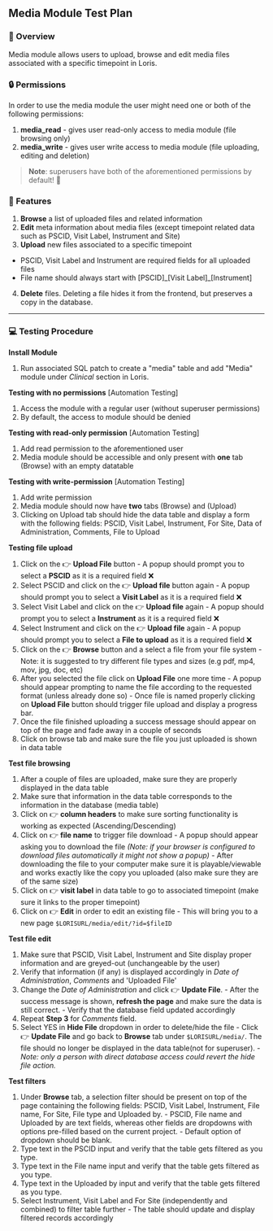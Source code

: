 ## Media Module Test Plan

### 📄 Overview

Media module allows users to upload, browse and edit media files associated with a specific timepoint in Loris.

### 🔒 Permissions 

In order to use the media module the user might need one or both of the following permissions:

1. **media_read** - gives user read-only access to media module (file browsing only)
2. **media_write** - gives user write access to media module (file uploading, editing and deletion)

>**Note**: superusers have both of the aforementioned permissions by default! 💪

### 💯 Features

1. **Browse** a list of uploaded files and related information
2. **Edit** meta information about media files (except timepoint related data such as PSCID, Visit Label, Instrument and Site)
3. **Upload** new files associated to a specific timepoint
  - PSCID, Visit Label and Instrument are required fields for all uploaded files
  - File name should always start with [PSCID]\_[Visit Label]\_[Instrument]
4. **Delete** files. Deleting a file hides it from the frontend, but preserves a copy in the database.

---

### 💻 Testing Procedure

**Install Module** 
  1. Run associated SQL patch to create a "media" table and add "Media" module under _Clinical_ section in Loris.


**Testing with no permissions** [Automation Testing]
  1. Access the module with a regular user (without superuser permissions)
  2. By default, the access to module should be denied


**Testing with read-only permission** [Automation Testing]
  1. Add read permission to the aforementioned user
  2. Media module should be accessible and only present with **one** tab (Browse) with an empty datatable

**Testing with write-permission** [Automation Testing]
  1. Add write permission
  2. Media module should now have **two** tabs (Browse) and (Upload)
  3. Clicking on Upload tab should hide the data table and display a form with the following fields: PSCID, Visit Label, Instrument, For Site, Data of Administration, Comments, File to Upload

**Testing file upload**
  1. Click on the 👉 **Upload File** button
    - A popup should prompt you to select a **PSCID** as it is a required field ❌
  2. Select PSCID and click on the 👉  **Upload file** button again
    - A popup should prompt you to select a **Visit Label** as it is a required field ❌
  3. Select Visit Label and click on the 👉  **Upload file** again
    - A popup should prompt you to select a **Instrument** as it is a required field ❌
  4. Select Instrument and click on the 👉  **Upload file** again
    - A popup should prompt you to select a **File to upload** as it is a required field ❌
  5. Click on the 👉 **Browse** button and a select a file from your file system
    - Note: it is suggested to try different file types and sizes (e.g pdf, mp4, mov, jpg, doc, etc)
  6. After you selected the file click on **Upload File** one more time
    - A popup should appear prompting to name the file according to the requested format (unless already done so)
    - Once file is named properly clicking on **Upload File** button should trigger file upload and display a progress bar.
  8. Once the file finished uploading a success message should appear on top of the page and fade away in a couple of seconds
  9. Click on browse tab and make sure the file you just uploaded is shown in data table

**Test file browsing**
  1. After a couple of files are uploaded, make sure they are properly displayed in the data table
  2. Make sure that information in the data table corresponds to the information in the database (media table)
  3. Click on 👉  **column headers** to make sure sorting functionality is working as expected (Ascending/Descending)
  4. Click on 👉 **file name** to trigger file download
    - A popup should appear asking you to download the file _(Note: if your browser is configured to download files automatically it might not show a popup)_
    - After downloading the file to your computer make sure it is playable/viewable and works exactly like the copy you uploaded (also make sure they are of the same size)
  5. Click on 👉 **visit label** in data table to go to associated timepoint (make sure it links to the proper timepoint)
  6. Click on 👉 **Edit** in order to edit an existing file
    - This will bring you to a new page ```$LORISURL/media/edit/?id=$fileID```

**Test file edit**
  1. Make sure that PSCID, Visit Label, Instrument and Site display proper information and are greyed-out (unchangeable by the user)
  2. Verify that information (if any) is displayed accordingly in _Date of Administration_, _Comments_ and 'Uploaded File'
  3. Change the _Date of Administration_ and click 👉 **Update File**.
    - After the success message is shown, **refresh the page** and make sure the data is still correct.
    - Verify that the database field updated accordingly
  4. Repeat **Step 3** for _Comments_ field.
  5. Select YES in **Hide File** dropdown in order to delete/hide the file
    - Click 👉 **Update File** and go back to **Browse** tab under ```$LORISURL/media/```. The file should no longer be displayed in the data table(not for superuser).
    - _Note: only a person with direct database access could revert the hide file action._

**Test filters**
  1. Under **Browse** tab, a selection filter should be present on top of the page containing the following fields: PSCID, Visit Label, Instrument, File name, For Site, File type and Uploaded by.
    - PSCID, File name and Uploaded by are text fields, whereas other fields are dropdowns with options pre-filled based on the current project.
    - Default option of dropdown should be blank.
  2. Type text in the PSCID input and verify that the table gets filtered as you type.
  3. Type text in the File name input and verify that the table gets filtered as you type.
  4. Type text in the Uploaded by input and verify that the table gets filtered as you type.
  5. Select Instrument, Visit Label and For Site (independently and combined) to filter table further
    - The table should update and display filtered records accordingly
